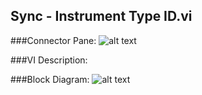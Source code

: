 ## **Sync - Instrument Type ID.vi**
###Connector Pane:
![alt text](/Instrument%20Control/Sync/Pin%20Map/Sync%20-%20Instrument%20Type%20ID.vic.png "Sync - Instrument Type ID.vi connector pane")

###VI Description:


###Block Diagram:
![alt text](/Instrument%20Control/Sync/Pin%20Map/Sync%20-%20Instrument%20Type%20ID.vid.png "Sync - Instrument Type ID.vi block diagram")
